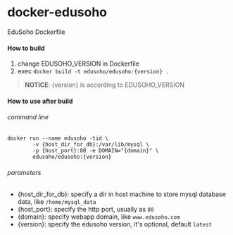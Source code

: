 # docker-edusoho
EduSoho Dockerfile

#### How to build

1. change EDUSOHO_VERSION in Dockerfile
2. exec `docker build -t edusoho/edusoho:{version} .`

>**NOTICE**: {version} is according to EDUSOHO_VERSION

#### How to use after build

###### command line

```
docker run --name edusoho -tid \
        -v {host_dir_for_db}:/var/lib/mysql \
        -p {host_port}:80 -e DOMAIN="{domain}" \
        edusoho/edusoho:{version}
```

###### parameters

* {host_dir_for_db}: specify a dir in host machine to store mysql database data, like `/home/mysql_data`
* {host_port}: specify the http port, usually as `80`
* {domain}: specify webapp domain, like `www.edusoho.com`
* {version}: specify the edusoho version, it's optional, default `latest`